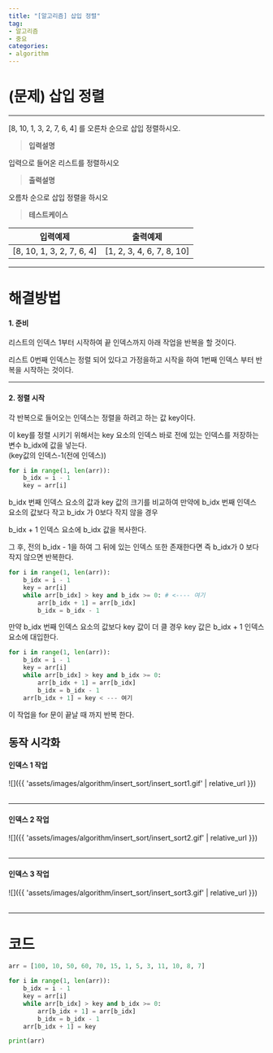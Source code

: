 ```yaml
---
title: "[알고리즘] 삽입 정렬"
tag:
- 알고리즘
- 중요
categories:
- algorithm
---
```


# (문제) 삽입 정렬
---

[8, 10, 1, 3, 2, 7, 6, 4] 를 오른차 순으로 삽입 정렬하시오.

> **입력설명**

입력으로 들어온 리스트를 정렬하시오

> **출력설명**

오름차 순으로 삽입 정렬을 하시오

> **테스트케이스**
 

| 입력예제 | 출력예제 |
| -------- | -------- | 
| [8, 10, 1, 3, 2, 7, 6, 4] | [1, 2, 3, 4, 6, 7, 8, 10] | 

---
# 해결방법

#### 1. 준비

리스트의 인덱스 1부터 시작하여 끝 인덱스까지 아래 작업을 반복을 할 것이다.

리스트 0번째 인덱스는 정렬 되어 있다고 가정을하고 시작을 하여 1번째 인덱스 부터 반복을 시작하는 것이다.

---

#### 2. 정렬 시작

각 반복으로 들어오는 인덱스는 정렬을 하려고 하는 값 key이다.

이 key를 정렬 시키기 위해서는 key 요소의 인덱스 바로 전에 있는 인덱스를 저장하는 변수 b_idx에 값을 넣는다.<br>
(key값의 인덱스-1(전에 인덱스))

```python
for i in range(1, len(arr)):
    b_idx = i - 1
    key = arr[i]
```

b_idx 번째 인덱스 요소의 값과 key 값의 크기를 비교하여 만약에 b_idx 번째 인덱스 요소의 값보다 작고 b_idx 가 0보다 작지 않을 경우

b_idx + 1 인덱스 요소에 b_idx 값을 복사한다.

그 후, 전의 b_idx - 1을 하여 그 뒤에 있는 인덱스 또한 존재한다면 즉 b_idx가 0 보다 작지 않으면  반복한다.

```python
for i in range(1, len(arr)):
    b_idx = i - 1
    key = arr[i]
    while arr[b_idx] > key and b_idx >= 0: # <---- 여기
        arr[b_idx + 1] = arr[b_idx]
        b_idx = b_idx - 1
```

만약 b_idx 번째 인덱스 요소의 값보다 key 값이 더 클 경우 key 값은 b_idx + 1 인덱스 요소에 대입한다.

```python
for i in range(1, len(arr)):
    b_idx = i - 1
    key = arr[i]
    while arr[b_idx] > key and b_idx >= 0:
        arr[b_idx + 1] = arr[b_idx]
        b_idx = b_idx - 1
    arr[b_idx + 1] = key < --- 여기
```

이 작업을 for 문이 끝날 때 까지 반복 한다.

## 동작 시각화

#### 인덱스 1 작업

![]({{ 'assets/images/algorithm/insert_sort/insert_sort1.gif' | relative_url }})<br><br>

---

#### 인덱스 2 작업

![]({{ 'assets/images/algorithm/insert_sort/insert_sort2.gif' | relative_url }})<br><br>

---

#### 인덱스 3 작업

![]({{ 'assets/images/algorithm/insert_sort/insert_sort3.gif' | relative_url }})<br><br>

---
# 코드
```python
arr = [100, 10, 50, 60, 70, 15, 1, 5, 3, 11, 10, 8, 7]

for i in range(1, len(arr)):
    b_idx = i - 1
    key = arr[i]
    while arr[b_idx] > key and b_idx >= 0:
        arr[b_idx + 1] = arr[b_idx]
        b_idx = b_idx - 1
    arr[b_idx + 1] = key

print(arr)
```

